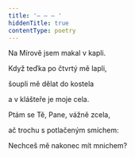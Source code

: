 ```yaml
---
title: '– – – '
hiddenTitle: true
contentType: poetry
---
```


<section>

Na Mírově jsem makal v kapli.

Když teďka po čtvrtý mě lapli,

šoupli mě dělat do kostela

a v klášteře je moje cela.

Ptám se Tě, Pane, vážně zcela,

ač trochu s potlačeným smíchem:

Nechceš mě nakonec mít mnichem?

</section>
